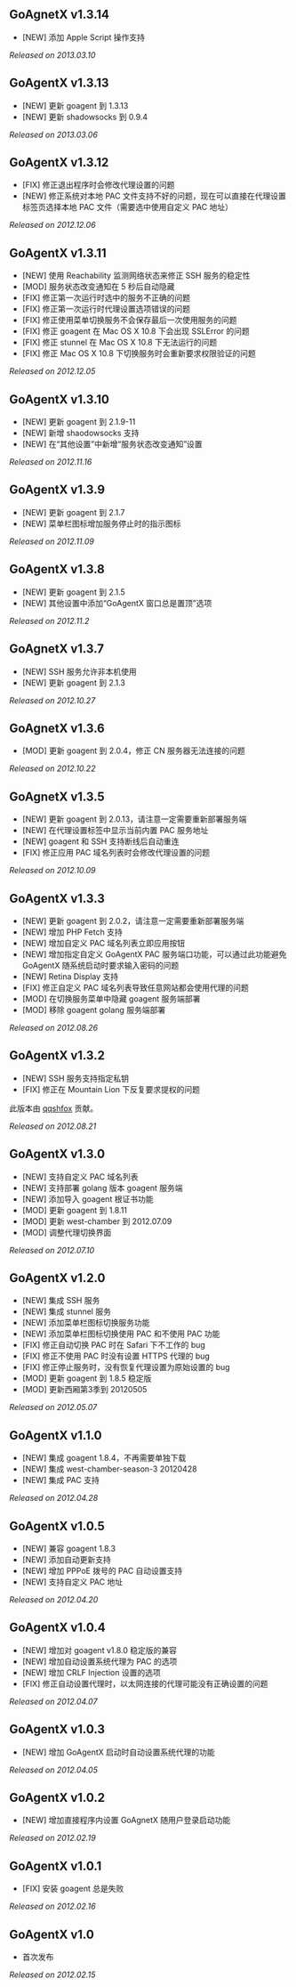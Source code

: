 ## GoAgnetX v1.3.14

* [NEW] 添加 Apple Script 操作支持

*Released on 2013.03.10*

## GoAgentX v1.3.13

* [NEW] 更新 goagent 到 1.3.13
* [NEW] 更新 shadowsocks 到 0.9.4

*Released on 2013.03.06*

## GoAgentX v1.3.12

* [FIX] 修正退出程序时会修改代理设置的问题
* [NEW] 修正系统对本地 PAC 文件支持不好的问题，现在可以直接在代理设置标签页选择本地 PAC 文件（需要选中使用自定义 PAC 地址）

*Released on 2012.12.06*

## GoAgentX v1.3.11

* [NEW] 使用 Reachability 监测网络状态来修正 SSH 服务的稳定性
* [MOD] 服务状态改变通知在 5 秒后自动隐藏
* [FIX] 修正第一次运行时选中的服务不正确的问题
* [FIX] 修正第一次运行时代理设置选项错误的问题
* [FIX] 修正使用菜单切换服务不会保存最后一次使用服务的问题
* [FIX] 修正 goagent 在 Mac OS X 10.8 下会出现 SSLError 的问题
* [FIX] 修正 stunnel 在 Mac OS X 10.8 下无法运行的问题
* [FIX] 修正 Mac OS X 10.8 下切换服务时会重新要求权限验证的问题

*Released on 2012.12.05*

## GoAgentX v1.3.10

* [NEW] 更新 goagent 到 2.1.9-11
* [NEW] 新增 shaodowsocks 支持
* [NEW] 在“其他设置”中新增“服务状态改变通知”设置

*Released on 2012.11.16*


## GoAgentX v1.3.9

* [NEW] 更新 goagent 到 2.1.7
* [NEW] 菜单栏图标增加服务停止时的指示图标

*Released on 2012.11.09*

## GoAgentX v1.3.8

* [NEW] 更新 goagent 到 2.1.5
* [NEW] 其他设置中添加“GoAgentX 窗口总是置顶”选项

*Released on 2012.11.2*


## GoAgnetX v1.3.7

* [NEW] SSH 服务允许非本机使用
* [NEW] 更新 goagent 到 2.1.3

*Released on 2012.10.27*

## GoAgnetX v1.3.6

* [MOD] 更新 goagent 到 2.0.4，修正 CN 服务器无法连接的问题

*Released on 2012.10.22*

## GoAgnetX v1.3.5

* [NEW] 更新 goagent 到 2.0.13，请注意一定需要重新部署服务端
* [NEW] 在代理设置标签中显示当前内置 PAC 服务地址
* [NEW] goagent 和 SSH 支持断线后自动重连
* [FIX] 修正应用 PAC 域名列表时会修改代理设置的问题

*Released on 2012.10.09*

## GoAgentX v1.3.3

* [NEW] 更新 goagent 到 2.0.2，请注意一定需要重新部署服务端
* [NEW] 增加 PHP Fetch 支持
* [NEW] 增加自定义 PAC 域名列表立即应用按钮
* [NEW] 增加指定自定义 GoAgentX PAC 服务端口功能，可以通过此功能避免 GoAgentX 随系统启动时要求输入密码的问题
* [NEW] Retina Display 支持
* [FIX] 修正自定义 PAC 域名列表导致任意网站都会使用代理的问题
* [MOD] 在切换服务菜单中隐藏 goagent 服务端部署
* [MOD] 移除 goagent golang 服务端部署

*Released on 2012.08.26*

## GoAgentX v1.3.2

* [NEW] SSH 服务支持指定私钥
* [FIX] 修正在 Mountain Lion 下反复要求提权的问题

此版本由 [qqshfox](https://github.com/qqshfox) 贡献。

*Released on 2012.08.21*

## GoAgentX v1.3.0

* [NEW] 支持自定义 PAC 域名列表
* [NEW] 支持部署 golang 版本 goagent 服务端
* [NEW] 添加导入 goagent 根证书功能
* [MOD] 更新 goagent 到 1.8.11
* [MOD] 更新 west-chamber 到 2012.07.09
* [MOD] 调整代理切换界面

*Released on 2012.07.10*

## GoAgentX v1.2.0

* [NEW] 集成 SSH 服务
* [NEW] 集成 stunnel 服务
* [NEW] 添加菜单栏图标切换服务功能
* [NEW] 添加菜单栏图标切换使用 PAC 和不使用 PAC 功能
* [FIX] 修正自动切换 PAC 时在 Safari 下不工作的 bug
* [FIX] 修正不使用 PAC 时没有设置 HTTPS 代理的 bug
* [FIX] 修正停止服务时，没有恢复代理设置为原始设置的 bug
* [MOD] 更新 goagent 到 1.8.5 稳定版
* [MOD] 更新西厢第3季到 20120505

*Released on 2012.05.07*

## GoAgentX v1.1.0

* [NEW] 集成 goagent 1.8.4，不再需要单独下载
* [NEW] 集成 west-chamber-season-3 20120428
* [NEW] 集成 PAC 支持

*Released on 2012.04.28*


## GoAgentX v1.0.5

* [NEW] 兼容 goagent 1.8.3
* [NEW] 添加自动更新支持
* [NEW] 增加 PPPoE 拨号的 PAC 自动设置支持
* [NEW] 支持自定义 PAC 地址

*Released on 2012.04.20*

## GoAgentX v1.0.4

* [NEW] 增加对 goagent v1.8.0 稳定版的兼容
* [NEW] 增加自动设置系统代理为 PAC 的选项
* [NEW] 增加 CRLF Injection 设置的选项
* [FIX] 修正自动设置代理时，以太网连接的代理可能没有正确设置的问题

*Released on 2012.04.07*

## GoAgentX v1.0.3

* [NEW] 增加 GoAgentX 启动时自动设置系统代理的功能

*Released on 2012.04.05*

## GoAgentX v1.0.2

* [NEW] 增加直接程序内设置 GoAgnetX 随用户登录启动功能

*Released on 2012.02.19*

## GoAgentX v1.0.1

* [FIX] 安装 goagent 总是失败

*Released on 2012.02.16*

## GoAgentX v1.0

* 首次发布

*Released on 2012.02.15*
